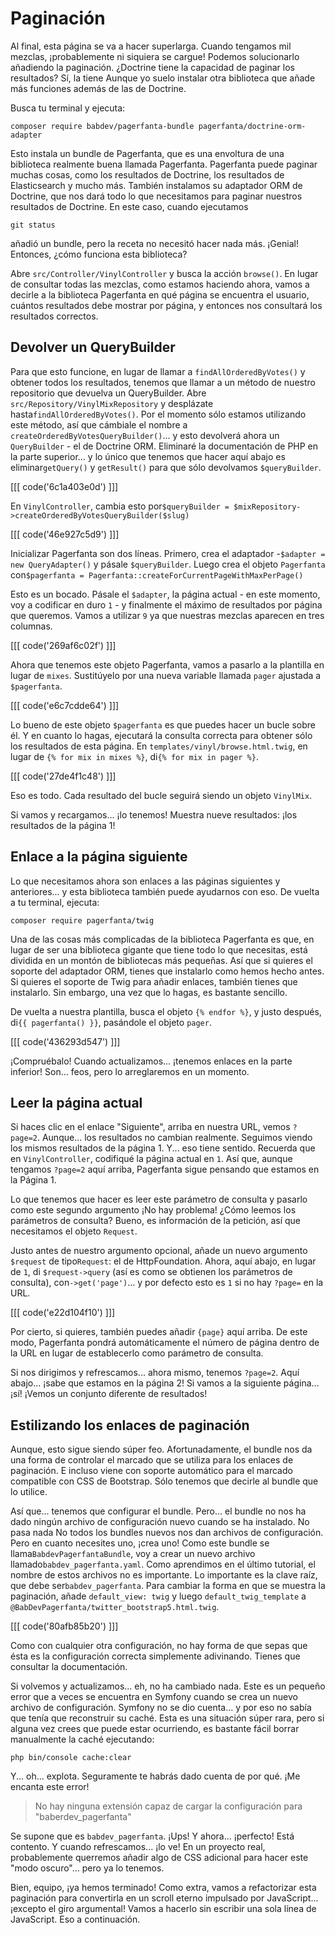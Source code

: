# Paginación

Al final, esta página se va a hacer superlarga. Cuando tengamos mil mezclas, ¡probablemente ni siquiera se cargue! Podemos solucionarlo añadiendo la paginación. ¿Doctrine tiene la capacidad de paginar los resultados? Sí, la tiene Aunque yo suelo instalar otra biblioteca que añade más funciones además de las de Doctrine.

Busca tu terminal y ejecuta:

```termninal
composer require babdev/pagerfanta-bundle pagerfanta/doctrine-orm-adapter
```

Esto instala un bundle de Pagerfanta, que es una envoltura de una biblioteca realmente buena llamada Pagerfanta. Pagerfanta puede paginar muchas cosas, como los resultados de Doctrine, los resultados de Elasticsearch y mucho más. También instalamos su adaptador ORM de Doctrine, que nos dará todo lo que necesitamos para paginar nuestros resultados de Doctrine. En este caso, cuando ejecutamos

```terminal
git status
```

añadió un bundle, pero la receta no necesitó hacer nada más. ¡Genial! Entonces, ¿cómo funciona esta biblioteca?

Abre `src/Controller/VinylController` y busca la acción `browse()`. En lugar de consultar todas las mezclas, como estamos haciendo ahora, vamos a decirle a la biblioteca Pagerfanta en qué página se encuentra el usuario, cuántos resultados debe mostrar por página, y entonces nos consultará los resultados correctos.

## Devolver un QueryBuilder

Para que esto funcione, en lugar de llamar a `findAllOrderedByVotes()` y obtener todos los resultados, tenemos que llamar a un método de nuestro repositorio que devuelva un QueryBuilder. Abre `src/Repository/VinylMixRepository` y desplázate hasta`findAllOrderedByVotes()`. Por el momento sólo estamos utilizando este método, así que cámbiale el nombre a `createOrderedByVotesQueryBuilder()`... y esto devolverá ahora un `QueryBuilder` - el de Doctrine ORM. Eliminaré la documentación de PHP en la parte superior... y lo único que tenemos que hacer aquí abajo es eliminar`getQuery()` y `getResult()` para que sólo devolvamos `$queryBuilder`.

[[[ code('6c1a403e0d') ]]]

En `VinylController`, cambia esto por`$queryBuilder = $mixRepository->createOrderedByVotesQueryBuilder($slug)`

[[[ code('46e927c5d9') ]]]

Inicializar Pagerfanta son dos líneas. Primero, crea el adaptador -`$adapter = new QueryAdapter()` y pásale `$queryBuilder`. Luego crea el objeto `Pagerfanta` con`$pagerfanta = Pagerfanta::createForCurrentPageWithMaxPerPage()`

Esto es un bocado. Pásale el `$adapter`, la página actual - en este momento, voy a codificar en duro `1` - y finalmente el máximo de resultados por página que queremos. Vamos a utilizar `9` ya que nuestras mezclas aparecen en tres columnas.

[[[ code('269af6c02f') ]]]

Ahora que tenemos este objeto Pagerfanta, vamos a pasarlo a la plantilla en lugar de `mixes`. Sustitúyelo por una nueva variable llamada `pager` ajustada a `$pagerfanta`.

[[[ code('e6c7cdde64') ]]]

Lo bueno de este objeto `$pagerfanta` es que puedes hacer un bucle sobre él. Y en cuanto lo hagas, ejecutará la consulta correcta para obtener sólo los resultados de esta página. En `templates/vinyl/browse.html.twig`, en lugar de `{% for mix in mixes %}`, di`{% for mix in pager %}`.

[[[ code('27de4f1c48') ]]]

Eso es todo. Cada resultado del bucle seguirá siendo un objeto `VinylMix`.

Si vamos y recargamos... ¡lo tenemos! Muestra nueve resultados: ¡los resultados de la página 1!

## Enlace a la página siguiente

Lo que necesitamos ahora son enlaces a las páginas siguientes y anteriores... y esta biblioteca también puede ayudarnos con eso. De vuelta a tu terminal, ejecuta:

```terminal
composer require pagerfanta/twig
```

Una de las cosas más complicadas de la biblioteca Pagerfanta es que, en lugar de ser una biblioteca gigante que tiene todo lo que necesitas, está dividida en un montón de bibliotecas más pequeñas. Así que si quieres el soporte del adaptador ORM, tienes que instalarlo como hemos hecho antes. Si quieres el soporte de Twig para añadir enlaces, también tienes que instalarlo. Sin embargo, una vez que lo hagas, es bastante sencillo.

De vuelta a nuestra plantilla, busca el objeto `{% endfor %}`, y justo después, di`{{ pagerfanta() }}`, pasándole el objeto `pager`.

[[[ code('436293d547') ]]]

¡Compruébalo! Cuando actualizamos... ¡tenemos enlaces en la parte inferior! Son... feos, pero lo arreglaremos en un momento.

## Leer la página actual

Si haces clic en el enlace "Siguiente", arriba en nuestra URL, vemos `?page=2`. Aunque... los resultados no cambian realmente. Seguimos viendo los mismos resultados de la página 1. Y... eso tiene sentido. Recuerda que en `VinylController`, codifiqué la página actual en `1`. Así que, aunque tengamos `?page=2` aquí arriba, Pagerfanta sigue pensando que estamos en la Página 1.

Lo que tenemos que hacer es leer este parámetro de consulta y pasarlo como este segundo argumento ¡No hay problema! ¿Cómo leemos los parámetros de consulta? Bueno, es información de la petición, así que necesitamos el objeto `Request`.

Justo antes de nuestro argumento opcional, añade un nuevo argumento `$request` de tipo`Request`: el de HttpFoundation. Ahora, aquí abajo, en lugar de `1`, di `$request->query` (así es como se obtienen los parámetros de consulta), con`->get('page')`... y por defecto esto es `1` si no hay `?page=` en la URL.

[[[ code('e22d104f10') ]]]

Por cierto, si quieres, también puedes añadir `{page}` aquí arriba. De este modo, Pagerfanta pondrá automáticamente el número de página dentro de la URL en lugar de establecerlo como parámetro de consulta.

Si nos dirigimos y refrescamos... ahora mismo, tenemos `?page=2`. Aquí abajo... ¡sabe que estamos en la página 2! Si vamos a la siguiente página... ¡sí! ¡Vemos un conjunto diferente de resultados!

## Estilizando los enlaces de paginación

Aunque, esto sigue siendo súper feo. Afortunadamente, el bundle nos da una forma de controlar el marcado que se utiliza para los enlaces de paginación. E incluso viene con soporte automático para el marcado compatible con CSS de Bootstrap. Sólo tenemos que decirle al bundle que lo utilice.

Así que... tenemos que configurar el bundle. Pero... el bundle no nos ha dado ningún archivo de configuración nuevo cuando se ha instalado. No pasa nada No todos los bundles nuevos nos dan archivos de configuración. Pero en cuanto necesites uno, ¡crea uno! Como este bundle se llama`BabdevPagerfantaBundle`, voy a crear un nuevo archivo llamado`babdev_pagerfanta.yaml`. Como aprendimos en el último tutorial, el nombre de estos archivos no es importante. Lo importante es la clave raíz, que debe ser`babdev_pagerfanta`. Para cambiar la forma en que se muestra la paginación, añade `default_view: twig` y luego `default_twig_template` a `@BabDevPagerfanta/twitter_bootstrap5.html.twig`.

[[[ code('80afb85b20') ]]]

Como con cualquier otra configuración, no hay forma de que sepas que ésta es la configuración correcta simplemente adivinando. Tienes que consultar la documentación.

Si volvemos y actualizamos... eh, no ha cambiado nada. Este es un pequeño error que a veces se encuentra en Symfony cuando se crea un nuevo archivo de configuración.  Symfony no se dio cuenta... y por eso no sabía que tenía que reconstruir su caché. Esta es una situación súper rara, pero si alguna vez crees que puede estar ocurriendo, es bastante fácil borrar manualmente la caché ejecutando:

```terminal
php bin/console cache:clear
```

Y... oh... explota. Seguramente te habrás dado cuenta de por qué. ¡Me encanta este error!

> No hay ninguna extensión capaz de cargar la configuración para "baberdev_pagerfanta"

Se supone que es `babdev_pagerfanta`. ¡Ups! Y ahora... ¡perfecto! Está contento. Y cuando refrescamos... ¡lo ve! En un proyecto real, probablemente querremos añadir algo de CSS adicional para hacer este "modo oscuro"... pero ya lo tenemos.

Bien, equipo, ¡ya hemos terminado! Como extra, vamos a refactorizar esta paginación para convertirla en un scroll eterno impulsado por JavaScript... ¡excepto el giro argumental! Vamos a hacerlo sin escribir una sola línea de JavaScript. Eso a continuación.